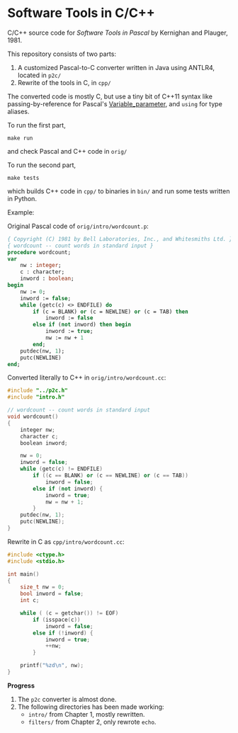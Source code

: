 # Software Tools in C/C++

C/C++ source code for _Software Tools in Pascal_ by Kernighan and Plauger, 1981.

This repository consists of two parts:
1. A customized Pascal-to-C converter written in Java using ANTLR4, located in `p2c/`
2. Rewrite of the tools in C, in `cpp/`

The converted code is mostly C, but use a tiny bit of C++11 syntax like
passing-by-reference for Pascal's [Variable_parameter](https://wiki.freepascal.org/Variable_parameter),
and `using` for type aliases.

To run the first part,

```shell
make run
```

and check Pascal and C++ code in `orig/`

To run the second part,

```shell
make tests
```

which builds C++ code in `cpp/` to binaries in `bin/` and run some tests written in Python.

Example:

Original Pascal code of `orig/intro/wordcount.p`:

```pascal
{ Copyright (C) 1981 by Bell Laboratories, Inc., and Whitesmiths Ltd. }
{ wordcount -- count words in standard input }
procedure wordcount;
var
    nw : integer;
    c : character;
    inword : boolean;
begin
    nw := 0;
    inword := false;
    while (getc(c) <> ENDFILE) do
        if (c = BLANK) or (c = NEWLINE) or (c = TAB) then
            inword := false
        else if (not inword) then begin
            inword := true;
            nw := nw + 1
        end;
    putdec(nw, 1);
    putc(NEWLINE)
end;
```

Converted literally to C++ in `orig/intro/wordcount.cc`:

```c++
#include "../p2c.h"
#include "intro.h"

// wordcount -- count words in standard input
void wordcount()
{
    integer nw;
    character c;
    boolean inword;

    nw = 0;
    inword = false;
    while (getc(c) != ENDFILE)
        if ((c == BLANK) or (c == NEWLINE) or (c == TAB))
            inword = false;
        else if (not inword) {
            inword = true;
            nw = nw + 1;
        }
    putdec(nw, 1);
    putc(NEWLINE);
}
```

Rewrite in C as `cpp/intro/wordcount.cc`:

```c++
#include <ctype.h>
#include <stdio.h>

int main()
{
    size_t nw = 0;
    bool inword = false;
    int c;

    while ( (c = getchar()) != EOF)
        if (isspace(c))
            inword = false;
        else if (!inword) {
            inword = true;
            ++nw;
        }

    printf("%zd\n", nw);
}
```

**Progress**

1. The `p2c` converter is almost done.
2. The following directories has been made working:
    * `intro/` from Chapter 1, mostly rewritten.
    * `filters/` from Chapter 2, only rewrote `echo`.

